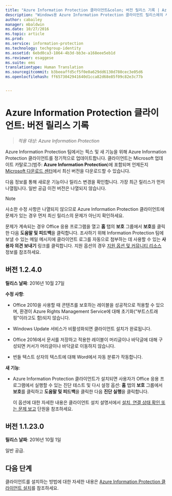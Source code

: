 ```yaml
---
title: "Azure Information Protection 클라이언트&colon; 버전 릴리스 기록 | Azure Information Protection"
description: "Windows용 Azure Information Protection 클라이언트 릴리스에의 새로운 사항이나 변경된 사항에 대해 알아보세요."
author: cabailey
manager: mbaldwin
ms.date: 10/27/2016
ms.topic: article
ms.prod: 
ms.service: information-protection
ms.technology: techgroup-identity
ms.assetid: 6ebd0ca3-1864-4b3d-bb3e-a168eee5eb1d
ms.reviewer: esaggese
ms.suite: ems
translationtype: Human Translation
ms.sourcegitcommit: b3beeaffd5cf5f0e0a629dd6130d780cec3e05d6
ms.openlocfilehash: ff6573042941640d1cca82d68e85f09c82e3c77b


---
```


# <a name="azure-information-protection-client-version-release-history"></a>Azure Information Protection 클라이언트: 버전 릴리스 기록

>*적용 대상: Azure Information Protection*

Azure Information Protection 팀에서는 픽스 및 새 기능을 위해 Azure Information Protection 클라이언트를 정기적으로 업데이트합니다. 클라이언트는 Microsoft 업데이트 카탈로그(범주: **Azure Information Protection**)에 포함되며 언제든지 [Microsoft 다운로드 센터](https://www.microsoft.com/en-us/download/details.aspx?id=53018)에서 최신 버전을 다운로드할 수 있습니다.

다음 정보를 통해 새로운 기능이나 릴리스 변경을 확인합니다. 가장 최근 릴리스가 먼저 나열됩니다. 일반 공급 이전 버전은 나열되지 않습니다. 

> [!NOTE]
> 사소한 수정 사항은 나열되지 않으므로 Azure Information Protection 클라이언트에 문제가 있는 경우 먼저 최신 릴리스의 문제가 아닌지 확인하세요.
>  
> 문제가 계속되는 경우 Office 응용 프로그램을 열고 **홈** 탭의 **보호** 그룹에서 **보호**를 클릭한 다음 **도움말 및 피드백**을 클릭합니다. 조사하기 위해 Information Protection 팀에 보낼 수 있는 메일 메시지에 클라이언트 로그를 자동으로 첨부하는 데 사용할 수 있는 **사용자 의견 보내기** 링크를 클릭합니다. 지원 옵션의 경우 [지원 옵션 및 커뮤니티 리소스](../get-started/information-support.md#support-options-and-community-resources) 정보를 참조하세요.

## <a name="version-1240"></a>버전 1.2.4.0

**릴리스 날짜**: 2016년 10월 27일

**수정 사항**:

- Office 2010을 사용할 때 콘텐츠를 보호하는 레이블을 성공적으로 적용할 수 있으며, 환경이 Azure Rights Management Service에 대해 초기화(“부트스트래핑"이라고도 함)되지 않습니다.

- Windows Update 서비스가 비활성화되면 클라이언트 설치가 완료됩니다.

- Office 2016에서 문서를 저장하고 적용한 레이블이 머리글이나 바닥글에 대해 구성되면 커서가 머리글이나 바닥글로 이동하지 않습니다.

- 번들 텍스트 상자의 텍스트에 대해 Word에서 자동 분류가 작동합니다.

**새 기능**:

- Azure Information Protection 클라이언트가 설치되면 사용자가 Office 응용 프로그램에서 실행할 수 있는 진단 테스트 및 다시 설정 옵션: **홈** 탭의 **보호** 그룹에서 **보호**를 클릭하고 **도움말 및 피드백**을 클릭한 다음 **진단 실행**을 클릭합니다. 

    이 옵션에 대한 자세한 내용은 클라이언트 설치 설명서에서 [설치, 연결 상태 확인 또는 문제 보고](info-protect-client.md#to-verify-installation-connection-status-or-report-a-problem) 단원을 참조하세요.

## <a name="version-11230"></a>버전 1.1.23.0

**릴리스 날짜**: 2016년 10월 1일

일반 공급.

## <a name="next-steps"></a>다음 단계

클라이언트를 설치하는 방법에 대한 자세한 내용은 [Azure Information Protection 클라이언트 설치](info-protect-client.md)를 참조하세요.



<!--HONumber=Oct16_HO4-->


